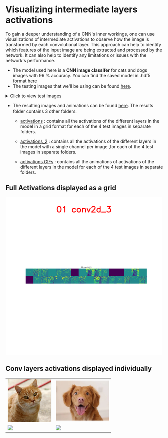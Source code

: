 # Visualizing intermediate layers activations
To gain a deeper understanding of a CNN's inner workings, one can use visualizations of intermediate activations to observe how the image is transformed by each convolutional layer. This approach can help to identify which features of the input image are being extracted and processed by the network. It can also help to identify any limitations or issues with the network's performance.


* The model used here is a **CNN image classifer** for cats and dogs images with 96 % accuracy. 
  You can find the saved model in .hdf5 format [here](https://github.com/mohamedamine99/Visualizing-what-convnets-learn/blob/main/models/CNN%20cats%20vs%20dogs%20model.hdf5)
* The testing images that we'll be using can be found [here](https://github.com/mohamedamine99/Visualizing-what-convnets-learn/tree/main/test%20images).
<details>
  <summary>Click to view test images</summary>

<p align="center">
  <img src="https://github.com/mohamedamine99/Visualizing-what-convnets-learn/blob/main/test%20images/dog.PNG" width=150>
  <img src="https://github.com/mohamedamine99/Visualizing-what-convnets-learn/blob/main/test%20images/cat.PNG" width=150>
  <img src="https://github.com/mohamedamine99/Visualizing-what-convnets-learn/blob/main/test%20images/2%20dogs.PNG" width=150>
  <img src="https://github.com/mohamedamine99/Visualizing-what-convnets-learn/blob/main/test%20images/2%20cats.PNG" width=150>
</p>
</details>

* The resulting images and animations can be found [here](https://github.com/mohamedamine99/Visualizing-what-convnets-learn/tree/main/visualizing%20intermediate%20layers%20activations/results).  The results folder contains 3 other folders:
    - [activations](https://github.com/mohamedamine99/Visualizing-what-convnets-learn/tree/main/visualizing%20intermediate%20layers%20activations/results/activations) : contains all the activations of the different layers in the model in a grid format for each of the 4 test images in separate folders.
  - [activations_2](https://github.com/mohamedamine99/Visualizing-what-convnets-learn/tree/main/visualizing%20intermediate%20layers%20activations/results/activations_2) : contains all the activations of the different layers in the model with a single channel per image ,for each of the 4 test images in separate folders.

  - [activations GIFs](https://github.com/mohamedamine99/Visualizing-what-convnets-learn/tree/main/visualizing%20intermediate%20layers%20activations/results/activations%20GIFs) : contains all the animations of activations of the different layers in the model for each of the 4 test images in separate folders.

## Full Activations displayed as a grid
<p align="center">
  <img src="https://github.com/mohamedamine99/Visualizing-what-convnets-learn/blob/main/visualizing%20intermediate%20layers%20activations/results/activations%20GIFs/cat%20activations.gif" width=500>
</p>

## Conv layers activations displayed individually 

<div align="center">  
<table style="margin: 0 auto; border-style: none; width:100%">
  <tr>
    <td><img src="https://github.com/mohamedamine99/Visualizing-what-convnets-learn/blob/main/test%20images/cat.PNG" width=140></td>
    <td><img src="https://github.com/mohamedamine99/Visualizing-what-convnets-learn/blob/main/test%20images/dog.PNG" width=170></td>
  </tr>
  <tr>
    <td><img src="https://github.com/mohamedamine99/Visualizing-what-convnets-learn/blob/main/visualizing%20intermediate%20layers%20activations/results/activations%20GIFs/cat%20activations%202.gif" width=200></td>
    <td><img src="https://github.com/mohamedamine99/Visualizing-what-convnets-learn/blob/main/visualizing%20intermediate%20layers%20activations/results/activations%20GIFs/dog%20activations%202.gif" width=200></td>
  </tr>
</table>
</div>



